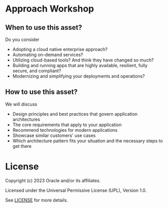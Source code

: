 # Approach Workshop

## When to use this asset?
Do you consider
- Adopting a cloud native enterprise approach?
- Automating on-demand services?
- Utilizing cloud-based tools? And think they have changed so much?
- Building and running apps that are highly available, resilient, fully secure, and compliant?
- Modernizing and simplifying your deployments and operations?

## How to use this asset?
We will discuss
- Design principles and best practices that govern application architectures
- The core requirements that apply to your application
- Recommend technologies for modern applications
- Showcase similar customers' use cases
- Which architecture pattern fits your situation and the necessary steps to get there

# License
 
Copyright (c) 2023 Oracle and/or its affiliates.
 
Licensed under the Universal Permissive License (UPL), Version 1.0.
 
See [LICENSE](https://github.com/oracle-devrel/technology-engineering/blob/main/LICENSE) for more details.
